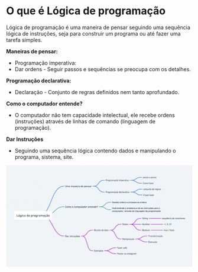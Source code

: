 # O que é Lógica de programação

Lógica de programação é uma maneira de pensar seguindo uma sequência lógica de instruções, seja para construir um programa ou até fazer uma tarefa simples.

**Maneiras de pensar:**

- Programação imperativa:
- Dar ordens - Seguir passos e sequências se preocupa com os detalhes.

**Programação declarativa:**

- Declaração - Conjunto de regras definidos nem tanto aprofundado.

**Como o computador entende?**

- O computador não tem capacidade intelectual, ele recebe ordens (instruções) através de linhas de comando (linguagem de programação).

**Dar Instruções**

- Seguindo uma sequência lógica contendo dados e manipulando o programa, sistema, site.

![Web](./assets/logica.png)
